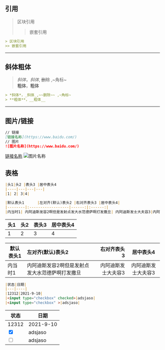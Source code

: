 ## 引用
> 区块引用  
>> 嵌套引用  
```markdown
> 区块引用  
>> 嵌套引用
```
---
## 斜体粗体

> *斜体*，_斜体_, ~~删除~~ ,~角标~    
> **粗体**，__粗体__
```markdown
> *斜体*，_斜体_,~~删除~~ ,~角标~    
> **粗体**，__粗体__
```
---
## 图片/链接
```markdown
// 链接
[链接名称](https://www.baidu.com/)
// 图片
![图片名称](https://www.baidu.com/)

```
[链接名称](https://www.baidu.com/)
![图片名称](https://www.baidu.com/)

## 表格
```markdown
|头1|头2 |表头3 |居中表头4
|----|---|---|---|
|1| 2| 3|4|

|默认表头1      |左对齐(默认)表头2 |右对齐表头3 |居中表头4|
|--------|:------------------|------:|:------:|
|内当时1| 内阿迪斯发容2啊但是发射点发大水范德萨啊打发撒旦| 内阿迪斯发士大夫容3|内阿迪斯发士大夫容3|
```

|头1|头2 |表头3 |居中表头4
|----|---|---|---|
|1| 2| 3|4|


|默认表头1      |左对齐(默认)表头2 |右对齐表头3 |居中表头4|
|--------|:------------------|------:|:------:|
|内当时1| 内阿迪斯发容2啊但是发射点发大水范德萨啊打发撒旦| 内阿迪斯发士大夫容3|内阿迪斯发士大夫容3|

```markdown
|状态|日期|
|---|----|
|12312|2021-9-10|
|<input type="checkbox" checked>|adsjaso|
|<input type="checkbox" >|adsjaso|
```

|状态|日期|
|---|----|
|12312|2021-9-10|
|<input type="checkbox" checked>|adsjaso|
|<input type="checkbox" >|adsjaso|